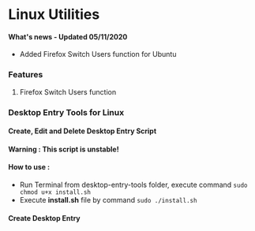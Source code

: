 # Linux Utilities

#### What's news - Updated 05/11/2020
- Added Firefox Switch Users function for Ubuntu

### Features
1. Firefox Switch Users function



### Desktop Entry Tools for Linux
#### Create, Edit and Delete Desktop Entry Script

#### Warning : This script is unstable!

#### How to use :

- Run Terminal from desktop-entry-tools folder, execute command `sudo chmod u+x install.sh`
- Execute **install.sh** file by command `sudo ./install.sh`

#### Create Desktop Entry
